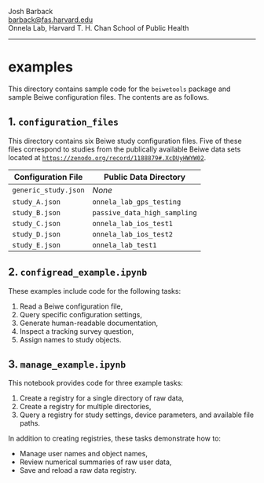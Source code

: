 Josh Barback  
barback@fas.harvard.edu  
Onnela Lab, Harvard T. H. Chan School of Public Health

___
examples
===

This directory contains sample code for the `beiwetools` package and sample Beiwe configuration files.  The contents are as follows.

## 1. `configuration_files`

This directory contains six Beiwe study configuration files.  Five of these files correspond to studies from the publically available Beiwe data sets located at [`https://zenodo.org/record/1188879#.XcDUyHWYW02`](https://zenodo.org/record/1188879#.XcDUyHWYW02).


| **Configuration File** | **Public Data Directory** |
| -------------------- | ----------------------- | 
| `generic_study.json`| *None* |
| `study_A.json` | `onnela_lab_gps_testing` |
| `study_B.json` | `passive_data_high_sampling` |
| `study_C.json` | `onnela_lab_ios_test1` |
| `study_D.json` | `onnela_lab_ios_test2` |
| `study_E.json` | `onnela_lab_test1` |


## 2. `configread_example.ipynb`
These examples include code for the following tasks:

1. Read a Beiwe configuration file,
2. Query specific configuration settings,
3. Generate human-readable documentation,
4. Inspect a tracking survey question,
5. Assign names to study objects.

## 3. `manage_example.ipynb`
This notebook provides code for three example tasks:

1. Create a registry for a single directory of raw data,
2. Create a registry for multiple directories,
3. Query a registry for study settings, device parameters, and available file paths.

In addition to creating registries, these tasks demonstrate how to:  

* Manage user names and object names,
* Review numerical summaries of raw user data,
* Save and reload a raw data registry.